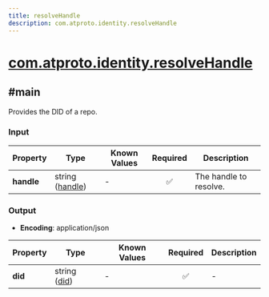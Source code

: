 ```yaml
---
title: resolveHandle
description: com.atproto.identity.resolveHandle
---
```


# [com.atproto.identity.resolveHandle](https://github.com/myConsciousness/atproto.dart/blob/main/lexicons/com/atproto/identity/resolveHandle.json)

## #main

Provides the DID of a repo.

### Input

| Property | Type | Known Values | Required | Description |
| --- | --- | --- | :---: | --- |
| **handle** | string ([handle](https://atproto.com/specs/handle)) | - | ✅ | The handle to resolve. |

### Output

- **Encoding**: application/json

| Property | Type | Known Values | Required | Description |
| --- | --- | --- | :---: | --- |
| **did** | string ([did](https://atproto.com/specs/did)) | - | ✅ | - |
